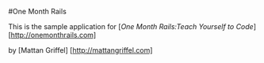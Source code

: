 #One Month Rails

This is the sample application for 
[*One Month Rails:Teach Yourself to Code*] [http://onemonthrails.com]

by [Mattan Griffel] [http://mattangriffel.com]
